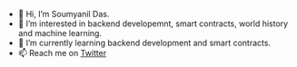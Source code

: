 - 👋 Hi, I’m Soumyanil Das.
- 👀 I’m interested in backend developemnt, smart contracts, world history and machine learning.
- 🌱 I’m currently learning backend development and smart contracts.
- 📫 Reach me on [Twitter](https://www.twitter.com/dassicity)

<!---
dassic007/dassic007 is a ✨ special ✨ repository because its `README.md` (this file) appears on your GitHub profile.
You can click the Preview link to take a look at your changes.
--->
